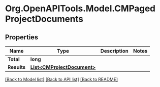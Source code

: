 # Org.OpenAPITools.Model.CMPagedProjectDocuments

## Properties

Name | Type | Description | Notes
------------ | ------------- | ------------- | -------------
**Total** | **long** |  | 
**Results** | [**List&lt;CMProjectDocument&gt;**](CMProjectDocument.md) |  | 

[[Back to Model list]](../README.md#documentation-for-models) [[Back to API list]](../README.md#documentation-for-api-endpoints) [[Back to README]](../README.md)

